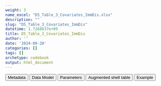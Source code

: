 ```yaml
---
weight: 3
name_excel: "D5_Table_3_Covariates_ImmDis.xlsx"
description: ""
slug: "D5_Table_3_Covariates_ImmDis"
datetime: 1.7268637e+09
title: D5_Table_3_Covariates_ImmDis
author: ''
date: '2024-09-20'
categories: []
tags: []
archetype: codebook
output: html_document
---
```


<div class="tab">
<button class="tablinks" onclick="openCity(event, &#39;Metadata&#39;)" id="defaultOpen">Metadata</button>
<button class="tablinks" onclick="openCity(event, &#39;Data Model&#39;)">Data Model</button>
<button class="tablinks" onclick="openCity(event, &#39;Parameters&#39;)">Parameters</button>
<button class="tablinks" onclick="openCity(event, &#39;Augmented shell table&#39;)">Augmented shell table</button>
<button class="tablinks" onclick="openCity(event, &#39;Example&#39;)">Example</button>
</div>
<div class="tabcontent"></div>
